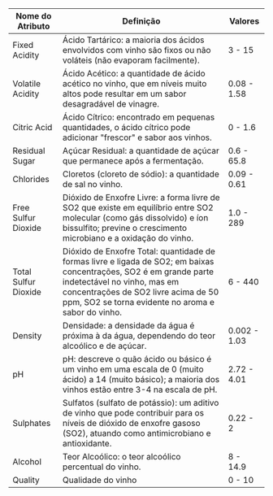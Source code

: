 | Nome do Atributo         | Definição                                                                                                           | Valores     |
|--------------------------|---------------------------------------------------------------------------------------------------------------------|------------|
| Fixed Acidity            | Ácido Tartárico: a maioria dos ácidos envolvidos com vinho são fixos ou não voláteis (não evaporam facilmente).     | 3 - 15     |
| Volatile Acidity         | Ácido Acético: a quantidade de ácido acético no vinho, que em níveis muito altos pode resultar em um sabor desagradável de vinagre. | 0.08 - 1.58 |
| Citric Acid              | Ácido Cítrico: encontrado em pequenas quantidades, o ácido cítrico pode adicionar "frescor" e sabor aos vinhos.    | 0 - 1.6    |
| Residual Sugar           | Açúcar Residual: a quantidade de açúcar que permanece após a fermentação.                                            | 0.6 - 65.8 |
| Chlorides                | Cloretos (cloreto de sódio): a quantidade de sal no vinho.                                                            | 0.09 - 0.61|
| Free Sulfur Dioxide      | Dióxido de Enxofre Livre: a forma livre de SO2 que existe em equilíbrio entre SO2 molecular (como gás dissolvido) e íon bissulfito; previne o crescimento microbiano e a oxidação do vinho. | 1.0 - 289  |
| Total Sulfur Dioxide     | Dióxido de Enxofre Total: quantidade de formas livre e ligada de SO2; em baixas concentrações, SO2 é em grande parte indetectável no vinho, mas em concentrações de SO2 livre acima de 50 ppm, SO2 se torna evidente no aroma e sabor do vinho. | 6 - 440    |
| Density                  | Densidade: a densidade da água é próxima à da água, dependendo do teor alcoólico e de açúcar.                       | 0.002 - 1.03|
| pH                       | pH: descreve o quão ácido ou básico é um vinho em uma escala de 0 (muito ácido) a 14 (muito básico); a maioria dos vinhos estão entre 3-4 na escala de pH. | 2.72 - 4.01|
| Sulphates                | Sulfatos (sulfato de potássio): um aditivo de vinho que pode contribuir para os níveis de dióxido de enxofre gasoso (SO2), atuando como antimicrobiano e antioxidante. | 0.22 - 2   |
| Alcohol                  | Teor Alcoólico: o teor alcoólico percentual do vinho.                                                                | 8 - 14.9   |
| Quality                  | Qualidade do vinho                                                                                                   | 0 - 10     |
